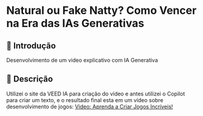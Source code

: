 # Natural ou Fake Natty? Como Vencer na Era das IAs Generativas 

 ## 🚀 Introdução
 Desenvolvimento de um video explicativo com IA Generativa
 ## 📒 Descrição
 Utilizei o site da VEED IA para criação do vídeo e antes utilizei o Copilot para criar um texto, e o resultado final esta em um vídeo sobre desenvolvimento de jogos:
 [Video: Aprenda a Criar Jogos Incríveis!](https://veed.io/view/2a443a1d-23db-470f-9523-e8f76cabd82e)



 
